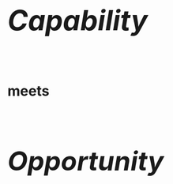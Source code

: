 # <em style="font-size: 200%">Capability</em>
<br><br>
# meets
<br><br>
# <em style="font-size: 190%">Opportunity</em>
